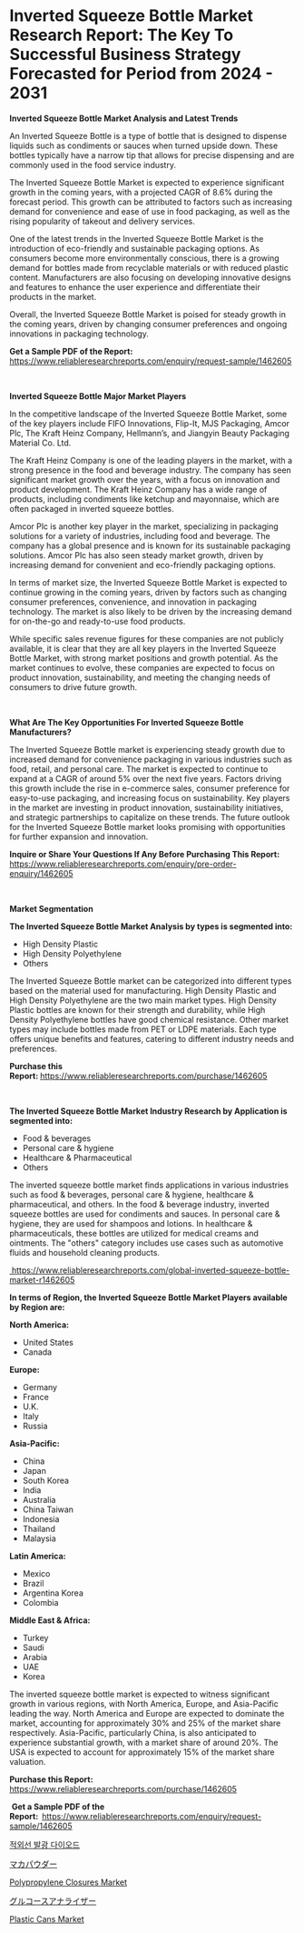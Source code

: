 <p><h1>Inverted Squeeze Bottle Market Research Report: The Key To Successful Business Strategy Forecasted for Period from 2024 - 2031</h1></p><p><strong>Inverted Squeeze Bottle Market Analysis and Latest Trends</strong></p>
<p><p>An Inverted Squeeze Bottle is a type of bottle that is designed to dispense liquids such as condiments or sauces when turned upside down. These bottles typically have a narrow tip that allows for precise dispensing and are commonly used in the food service industry.</p><p>The Inverted Squeeze Bottle Market is expected to experience significant growth in the coming years, with a projected CAGR of 8.6% during the forecast period. This growth can be attributed to factors such as increasing demand for convenience and ease of use in food packaging, as well as the rising popularity of takeout and delivery services.</p><p>One of the latest trends in the Inverted Squeeze Bottle Market is the introduction of eco-friendly and sustainable packaging options. As consumers become more environmentally conscious, there is a growing demand for bottles made from recyclable materials or with reduced plastic content. Manufacturers are also focusing on developing innovative designs and features to enhance the user experience and differentiate their products in the market.</p><p>Overall, the Inverted Squeeze Bottle Market is poised for steady growth in the coming years, driven by changing consumer preferences and ongoing innovations in packaging technology.</p></p>
<p><strong>Get a Sample PDF of the Report:&nbsp;</strong> <a href="https://www.reliableresearchreports.com/enquiry/request-sample/1462605">https://www.reliableresearchreports.com/enquiry/request-sample/1462605</a></p>
<p>&nbsp;</p>
<p><strong>Inverted Squeeze Bottle Major Market Players</strong></p>
<p><p>In the competitive landscape of the Inverted Squeeze Bottle Market, some of the key players include FIFO Innovations, Flip-It, MJS Packaging, Amcor Plc, The Kraft Heinz Company, Hellmann’s, and Jiangyin Beauty Packaging Material Co. Ltd.</p><p>The Kraft Heinz Company is one of the leading players in the market, with a strong presence in the food and beverage industry. The company has seen significant market growth over the years, with a focus on innovation and product development. The Kraft Heinz Company has a wide range of products, including condiments like ketchup and mayonnaise, which are often packaged in inverted squeeze bottles.</p><p>Amcor Plc is another key player in the market, specializing in packaging solutions for a variety of industries, including food and beverage. The company has a global presence and is known for its sustainable packaging solutions. Amcor Plc has also seen steady market growth, driven by increasing demand for convenient and eco-friendly packaging options.</p><p>In terms of market size, the Inverted Squeeze Bottle Market is expected to continue growing in the coming years, driven by factors such as changing consumer preferences, convenience, and innovation in packaging technology. The market is also likely to be driven by the increasing demand for on-the-go and ready-to-use food products.</p><p>While specific sales revenue figures for these companies are not publicly available, it is clear that they are all key players in the Inverted Squeeze Bottle Market, with strong market positions and growth potential. As the market continues to evolve, these companies are expected to focus on product innovation, sustainability, and meeting the changing needs of consumers to drive future growth.</p></p>
<p>&nbsp;</p>
<p><strong>What Are The Key Opportunities For Inverted Squeeze Bottle Manufacturers?</strong></p>
<p><p>The Inverted Squeeze Bottle market is experiencing steady growth due to increased demand for convenience packaging in various industries such as food, retail, and personal care. The market is expected to continue to expand at a CAGR of around 5% over the next five years. Factors driving this growth include the rise in e-commerce sales, consumer preference for easy-to-use packaging, and increasing focus on sustainability. Key players in the market are investing in product innovation, sustainability initiatives, and strategic partnerships to capitalize on these trends. The future outlook for the Inverted Squeeze Bottle market looks promising with opportunities for further expansion and innovation.</p></p>
<p><strong>Inquire or Share Your Questions If Any Before Purchasing This Report:</strong> <a href="https://www.reliableresearchreports.com/enquiry/pre-order-enquiry/1462605">https://www.reliableresearchreports.com/enquiry/pre-order-enquiry/1462605</a></p>
<p>&nbsp;</p>
<p><strong>Market Segmentation</strong></p>
<p><strong>The Inverted Squeeze Bottle Market Analysis by types is segmented into:</strong></p>
<p><ul><li>High Density Plastic</li><li>High Density Polyethylene</li><li>Others</li></ul></p>
<p><p>The Inverted Squeeze Bottle market can be categorized into different types based on the material used for manufacturing. High Density Plastic and High Density Polyethylene are the two main market types. High Density Plastic bottles are known for their strength and durability, while High Density Polyethylene bottles have good chemical resistance. Other market types may include bottles made from PET or LDPE materials. Each type offers unique benefits and features, catering to different industry needs and preferences.</p></p>
<p><strong>Purchase this Report:&nbsp;</strong><a href="https://www.reliableresearchreports.com/purchase/1462605">https://www.reliableresearchreports.com/purchase/1462605</a></p>
<p>&nbsp;</p>
<p><strong>The Inverted Squeeze Bottle Market Industry Research by Application is segmented into:</strong></p>
<p><ul><li>Food & beverages</li><li>Personal care & hygiene</li><li>Healthcare & Pharmaceutical</li><li>Others</li></ul></p>
<p><p>The inverted squeeze bottle market finds applications in various industries such as food & beverages, personal care & hygiene, healthcare & pharmaceutical, and others. In the food & beverage industry, inverted squeeze bottles are used for condiments and sauces. In personal care & hygiene, they are used for shampoos and lotions. In healthcare & pharmaceuticals, these bottles are utilized for medical creams and ointments. The "others" category includes use cases such as automotive fluids and household cleaning products.</p></p>
<p><a href="https://www.reliableresearchreports.com/global-inverted-squeeze-bottle-market-r1462605">&nbsp;https://www.reliableresearchreports.com/global-inverted-squeeze-bottle-market-r1462605</a></p>
<p><strong>In terms of Region, the Inverted Squeeze Bottle Market Players available by Region are:</strong></p>
<p>
    <p> <strong> North America: </strong>
        <ul>
            <li>United States</li>
            <li>Canada</li>
        </ul>
        </p> 
    <p> <strong> Europe: </strong>
        <ul>
            <li>Germany</li>
            <li>France</li>
            <li>U.K.</li>
            <li>Italy</li>
            <li>Russia</li>
        </ul>
        </p> 
    <p> <strong> Asia-Pacific: </strong>
        <ul>
            <li>China</li>
            <li>Japan</li>
            <li>South Korea</li>
            <li>India</li>
            <li>Australia</li>
            <li>China Taiwan</li>
            <li>Indonesia</li>
            <li>Thailand</li>
            <li>Malaysia</li>
        </ul>
        </p> 
    <p> <strong> Latin America: </strong>
        <ul>
            <li>Mexico</li>
            <li>Brazil</li>
            <li>Argentina Korea</li>
            <li>Colombia</li>
        </ul>
        </p> 
    <p> <strong> Middle East & Africa: </strong>
        <ul>
            <li>Turkey</li>
            <li>Saudi</li>
            <li>Arabia</li>
            <li>UAE</li>
            <li>Korea</li>
        </ul>
    </p>
    </p>
<p><p>The inverted squeeze bottle market is expected to witness significant growth in various regions, with North America, Europe, and Asia-Pacific leading the way. North America and Europe are expected to dominate the market, accounting for approximately 30% and 25% of the market share respectively. Asia-Pacific, particularly China, is also anticipated to experience substantial growth, with a market share of around 20%. The USA is expected to account for approximately 15% of the market share valuation.</p></p>
<p><strong>Purchase this Report: </strong><a href="https://www.reliableresearchreports.com/purchase/1462605">https://www.reliableresearchreports.com/purchase/1462605</a></p>
<p>&nbsp;<strong>Get a Sample PDF of the Report:&nbsp;&nbsp;</strong><a href="https://www.reliableresearchreports.com/enquiry/request-sample/1462605">https://www.reliableresearchreports.com/enquiry/request-sample/1462605</a></p>
<p><strong></strong></p>
<p><p><a href="https://github.com/RichardLueilwitz787/Market-Research-Report-List-1/blob/main/543738355772.md">적외선 발광 다이오드</a></p><p><a href="https://github.com/hwbcz413288296/Market-Research-Report-List-2/blob/main/416497357580.md">マカパウダー</a></p><p><a href="https://github.com/derrinmiltonellis35gcl/Market-Research-Report-List-2/blob/main/polypropylene-closures-market.md">Polypropylene Closures Market</a></p><p><a href="https://medium.com/@deontestanton2023/%E3%82%B0%E3%83%AB%E3%82%B3%E3%83%BC%E3%82%B9%E3%82%A2%E3%83%8A%E3%83%A9%E3%82%A4%E3%82%B6%E3%83%BC%E3%81%AE%E5%B8%82%E5%A0%B4%E8%A6%8F%E6%A8%A1%E3%82%84%E5%B8%82%E5%A0%B4%E5%8B%95%E5%90%91-%E5%AE%8C%E5%85%A8%E3%81%AA%E7%94%A3%E6%A5%AD%E6%A6%82%E8%A6%81-2024%E5%B9%B4%E3%81%8B%E3%82%892031%E5%B9%B4%E3%81%BE%E3%81%A7-1e1bb0285c9d">グルコースアナライザー</a></p><p><a href="https://github.com/Sherrillcrooksxa8i18ucf2m/Market-Research-Report-List-2/blob/main/plastic-cans-market.md">Plastic Cans Market</a></p></p>
